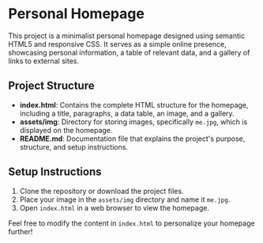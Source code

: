 # Personal Homepage

This project is a minimalist personal homepage designed using semantic HTML5 and responsive CSS. It serves as a simple online presence, showcasing personal information, a table of relevant data, and a gallery of links to external sites.

## Project Structure

- **index.html**: Contains the complete HTML structure for the homepage, including a title, paragraphs, a data table, an image, and a gallery.
- **assets/img**: Directory for storing images, specifically `me.jpg`, which is displayed on the homepage.
- **README.md**: Documentation file that explains the project's purpose, structure, and setup instructions.

## Setup Instructions

1. Clone the repository or download the project files.
2. Place your image in the `assets/img` directory and name it `me.jpg`.
3. Open `index.html` in a web browser to view the homepage.

Feel free to modify the content in `index.html` to personalize your homepage further!